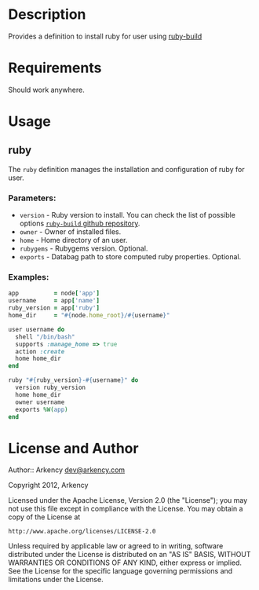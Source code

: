 Description
===========

Provides a definition to install ruby for user using [ruby-build](https://github.com/sstephenson/ruby-build)

Requirements
============

Should work anywhere.

Usage
=====

ruby
---------------

The `ruby` definition manages the installation and configuration of
ruby for user.

### Parameters:

* `version` - Ruby version to install. You can check the list of possible options [`ruby-build` github repository](https://github.com/sstephenson/ruby-build/tree/master/share/ruby-build).
* `owner` - Owner of installed files.
* `home` - Home directory of an user.
* `rubygems` - Rubygems version. Optional.
* `exports` - Databag path to store computed ruby properties. Optional.

### Examples:

```ruby
app          = node['app']
username     = app['name']
ruby_version = app['ruby']
home_dir     = "#{node.home_root}/#{username}"

user username do
  shell "/bin/bash"
  supports :manage_home => true
  action :create
  home home_dir
end

ruby "#{ruby_version}-#{username}" do
  version ruby_version
  home home_dir
  owner username
  exports %W(app)
end
```

License and Author
==================

Author:: Arkency <dev@arkency.com>

Copyright 2012, Arkency

Licensed under the Apache License, Version 2.0 (the "License");
you may not use this file except in compliance with the License.
You may obtain a copy of the License at

    http://www.apache.org/licenses/LICENSE-2.0

Unless required by applicable law or agreed to in writing, software
distributed under the License is distributed on an "AS IS" BASIS,
WITHOUT WARRANTIES OR CONDITIONS OF ANY KIND, either express or implied.
See the License for the specific language governing permissions and
limitations under the License.
